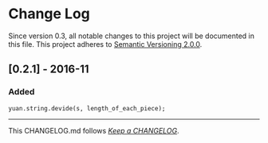 #   Change Log

Since version 0.3, all notable changes to this project will be documented in this file. This project adheres to [Semantic Versioning 2.0.0](http://semver.org/).

##  [0.2.1] - 2016-11

### Added

```yuan.string.devide(s, length_of_each_piece);```

---
This CHANGELOG.md follows [*Keep a CHANGELOG*](http://keepachangelog.com/).
